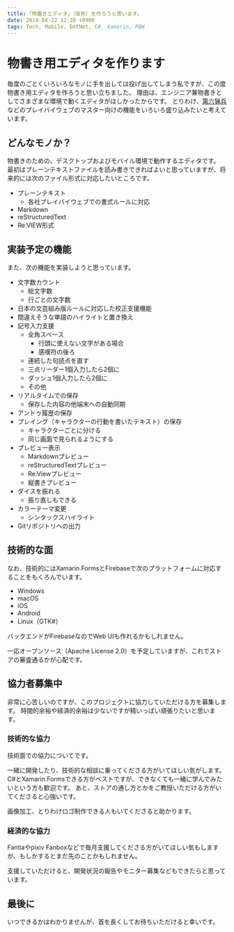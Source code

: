 ```yaml
---
title: ｢物書きエディタ」（仮称）を作ろうと思います。
date: 2019-04-22 12:28 +0900
tags: Tech, Mobile, DotNet, C#, Xamarin, PBW
---
```


# 物書き用エディタを作ります

毎度のごとくいろいろなモノに手を出しては投げ出してしまう私ですが、この度物書き用エディタを作ろうと思い立ちました。
理由は、エンジニア兼物書きとしてさまざまな環境で動くエディタがほしかったからです。
とりわけ、[第六猟兵](https://tw6.jp/)などのプレイバイウェブのマスター向けの機能をいろいろ盛り込みたいと考えています。

## どんなモノか？

物書きのための、デスクトップおよびモバイル環境で動作するエディタです。
最初はプレーンテキストファイルを読み書きできればよいと思っていますが、将来的には次のファイル形式に対応したいところです。

- プレーンテキスト
  - 各社プレイバイウェブでの書式ルールに対応
- Markdown
- reStructuredText
- Re:VIEW形式

## 実装予定の機能

また、次の機能を実装しようと思っています。

- 文字数カウント
  - 総文字数
  - 行ごとの文字数
- 日本の文芸組み版ルールに対応した校正支援機能
- 間違えそうな単語のハイライトと置き換え
- 記号入力支援
  - 全角スペース
    - 行頭に使えない文字がある場合
    - 感嘆符の後ろ
  - 連続した句読点を直す
  - 三点リーダー1個入力したら2個に
  - ダッシュ1個入力したら2個に
  - その他
- リアルタイムでの保存
  - 保存した内容の他端末への自動同期
- アンドゥ履歴の保存
- プレイング（キャラクターの行動を書いたテキスト）の保存
  - キャラクターごとに分ける
  - 同じ画面で見られるようにする
- プレビュー表示
  - Markdownプレビュー
  - reStructuredTextプレビュー
  - Re:Viewプレビュー
  - 縦書きプレビュー
- ダイスを振れる
  - 振り直しもできる
- カラーテーマ変更
  - シンタックスハイライト
- Gitリポジトリへの出力

## 技術的な面

なお、技術的にはXamarin.FormsとFirebaseで次のプラットフォームに対応することをもくろんでいます。

- Windows
- macOS
- iOS
- Android
- Linux（GTK#）

バックエンドがFirebaseなのでWeb UIも作れるかもしれません。

一応オープンソース（Apache License 2.0）を予定していますが、これでストアの審査通るかが心配です。

## 協力者募集中

非常に心苦しいのですが、このプロジェクトに協力していただける方を募集します。
時間的余裕や経済的余裕は少ないですが精いっぱい頑張りたいと思います。

### 技術的な協力

技術面での協力についてです。

一緒に開発したり、技術的な相談に乗ってくださる方がいてほしい気がします。
C#とXamarin.Formsできる方がベストですが、できなくても一緒に学んでみたいという方も歓迎です。
あと、ストアの通し方とかをご教授いただける方がいてくださると心強いです。

画像加工、とりわけロゴ制作できる人もいてくださると助かります。

### 経済的な協力

Fantiaやpixiv Fanboxなどで毎月支援してくださる方がいてほしい気もしますが、もしかするとまだ先のことかもしれません。

支援していただけると、開発状況の報告やモニター募集などもできたらと思っています。

## 最後に

いつできるかはわかりませんが、首を長くしてお待ちいただけると幸いです。